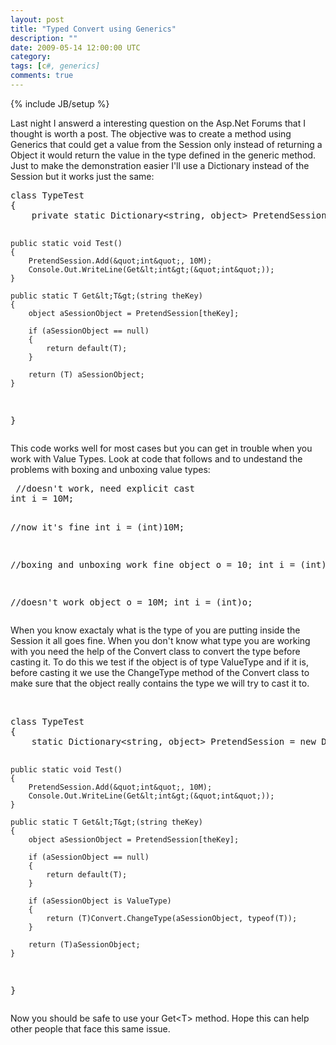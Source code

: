 ```yaml
---
layout: post
title: "Typed Convert using Generics"
description: ""
date: 2009-05-14 12:00:00 UTC
category: 
tags: [c#, generics]
comments: true
---
```

{% include JB/setup %}

<div id="post">
<p>Last night I answerd a interesting question on the Asp.Net Forums that I thought is worth a post. The objective was to create a method using Generics that could get a value from the Session only instead of returning a Object it would return the value in the type defined in the generic method. Just to make the demonstration easier I'll use a Dictionary instead of the Session but it works just the same:</p>
<pre title="code" class="brush: csharp">
class TypeTest
{
    private static Dictionary&lt;string, object&gt; PretendSession = new Dictionary&lt;string, object&gt;();

    public static void Test()
    {
        PretendSession.Add(&quot;int&quot;, 10M);
        Console.Out.WriteLine(Get&lt;int&gt;(&quot;int&quot;));
    }

    public static T Get&lt;T&gt;(string theKey)
    {
        object aSessionObject = PretendSession[theKey];

        if (aSessionObject == null)
        {
            return default(T);
        }

        return (T) aSessionObject;
    }
}
</pre>
<p>This code works well for most cases but you can get in trouble when you work with Value Types. Look at code that follows and to undestand the problems with boxing and unboxing value types:</p>
<pre title="code" class="brush: csharp">
 //doesn't work, need explicit cast 
int i = 10M; 

//now it's fine 
int i = (int)10M; 

//boxing and unboxing work fine 
object o = 10; 
int i = (int)o; 

//doesn't work 
object o = 10M; 
int i = (int)o;</pre>
<p>When you know exactaly what is the type of you are putting inside the Session it all goes fine. When you don't know what type you are working with you need the help of the Convert class to convert the type before casting it. To do this we test if the object is of type ValueType and if it is, before casting it we use the ChangeType method of the Convert class to make sure that the object really contains the type we will try to cast it to.</p>
<p>&nbsp;</p>
<pre title="code" class="brush: csharp">
class TypeTest
{
    static Dictionary&lt;string, object&gt; PretendSession = new Dictionary&lt;string, object&gt;();

    public static void Test()
    {
        PretendSession.Add(&quot;int&quot;, 10M);
        Console.Out.WriteLine(Get&lt;int&gt;(&quot;int&quot;));
    }

    public static T Get&lt;T&gt;(string theKey)
    {
        object aSessionObject = PretendSession[theKey];

        if (aSessionObject == null)
        {
            return default(T);
        }

        if (aSessionObject is ValueType)
        {
            return (T)Convert.ChangeType(aSessionObject, typeof(T));
        }

        return (T)aSessionObject;
    }
}
</pre>
<p>Now you should be safe to use your Get&lt;T&gt; method. Hope this can help other people that face this same issue.</p>
</div>